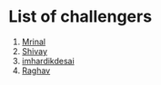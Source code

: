 # List of challengers
1. [Mrinal](https://github.com/mrinal1224)
2. [Shivay](https://github.com/shivaylamba)
3. [imhardikdesai](https://github.com/imhardikdesai)
4. [Raghav](https://github.com/raghavdhingra)
